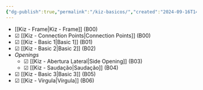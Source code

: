 ```yaml
---
{"dg-publish":true,"permalink":"/kiz-basicos/","created":"2024-09-16T14:35:28.929-04:00","updated":"2024-11-20T11:58:38.391-05:00"}
---
```



- [[Kiz - Frame\|Kiz - Frame]] (B00)
- ☑ [[Kiz - Connection Points\|Connection Points]] (B00)
- ☑ [[Kiz - Basic 1\|Basic 1]] (B01)
- ☑ [[Kiz - Basic 2\|Basic 2]] (B02)
- *Openings*
	- ☑ [[Kiz - Abertura Lateral\|Side Opening]] (B03)
	- ☑ [[Kiz - Saudação\|Saudação]] (B04)
- ☑ [[Kiz - Basic 3\|Basic 3]] (B05)
- ☑ [[Kiz - Vírgula\|Vírgula]] (B06)
